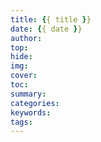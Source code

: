 ```yaml
---
title: {{ title }}
date: {{ date }}
author:
top:
hide:
img:
cover:
toc:
summary:
categories:
keywords:
tags:
---
```

